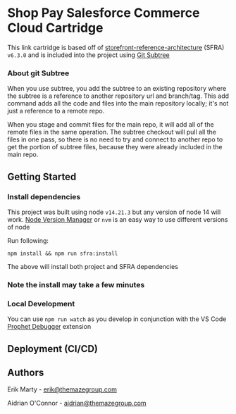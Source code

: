 # Shop Pay Salesforce Commerce Cloud Cartridge

This link cartridge is based off of [storefront-reference-architecture](https://github.com/SalesforceCommerceCloud/storefront-reference-architecture) (SFRA) `v6.3.0` and is included into the project using [Git Subtree](https://gist.github.com/SKempin/b7857a6ff6bddb05717cc17a44091202)

### About git Subtree

When you use subtree, you add the subtree to an existing repository where the subtree is a reference to another repository url and branch/tag. This add command adds all the code and files into the main repository locally; it's not just a reference to a remote repo.

When you stage and commit files for the main repo, it will add all of the remote files in the same operation. The subtree checkout will pull all the files in one pass, so there is no need to try and connect to another repo to get the portion of subtree files, because they were already included in the main repo.

## Getting Started

### Install dependencies

This project was built using node `v14.21.3` but any version of node 14 will work. [Node Version Manager](https://github.com/nvm-sh/nvm) or `nvm` is an easy way to use different versions of node

Run following:

`npm install && npm run sfra:install`

The above will install both project and SFRA dependencies

### Note the install may take a few minutes

### Local Development

You can use `npm run watch` as you develop in conjunction with the VS Code [Prophet Debugger](https://marketplace.visualstudio.com/items?itemName=SqrTT.prophet) extension

## Deployment (CI/CD)

## Authors

Erik Marty - erik@themazegroup.com

Aidrian O'Connor - aidrian@themazegroup.com

